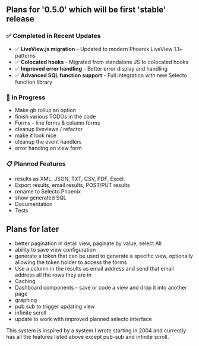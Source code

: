 ## Plans for '0.5.0' which will be first 'stable' release

### ✅ Completed in Recent Updates
- ✅ **LiveView.js migration** - Updated to modern Phoenix LiveView 1.1+ patterns
- ✅ **Colocated hooks** - Migrated from standalone JS to colocated hooks
- ✅ **Improved error handling** - Better error display and handling
- ✅ **Advanced SQL function support** - Full integration with new Selecto function library

### 🚧 In Progress 
- Make gb rollup an option
- finish various TODOs in the code
- Forms - line forms & column forms
- cleanup liveviews / refactor
- make it look nice
- cleanup the event handlers
- error handing on view form

### 📋 Planned Features
- results as XML, JSON, TXT, CSV, PDF, Excel.
- Export results, email results, POST/PUT results
- rename to Selecto.Phoenix
- show generated SQL
- Documentation
- Tests

## Plans for later

- better pagination in detail view, paginate by value, select All
- ability to save view configuration
- generate a token that can be used to generate a specific view, optionally allowing the token holder to access the forms
- Use a column in the results as email address and send that email address all the rows they are in
- Caching
- Dashboard components - save or code a view and drop it into another page
- graphing
- pub sub to trigger updating view
- infinite scroll
- update to work with improved planned selecto interface

This system is inspired by a system I wrote starting in 2004 and currently has all the features listed above except pub-sub and infinite scroll.
